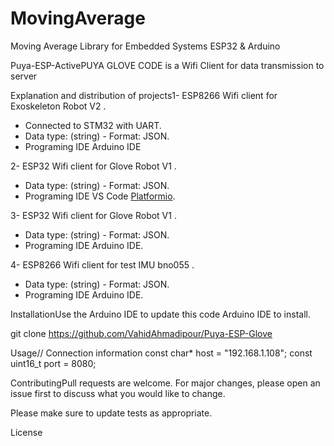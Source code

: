 # MovingAverage
Moving Average Library for Embedded Systems
ESP32 & Arduino


Puya-ESP-ActivePUYA GLOVE CODE is a Wifi Client for data transmission to server

Explanation and distribution of projects1- ESP8266 Wifi client for Exoskeleton Robot V2 .

 - Connected to STM32 with UART.
 - Data type: (string) - Format: JSON. 
 - Programing IDE Arduino IDE

2- ESP32 Wifi client for Glove Robot V1 .

 - Data type: (string) - Format: JSON. 
 - Programing IDE VS Code [Platformio](https://platformio.org/).


3- ESP32 Wifi client for Glove Robot V1 .

 - Data type: (string) - Format: JSON. 
 - Programing IDE Arduino IDE.

4- ESP8266 Wifi client for test IMU bno055 .

 - Data type: (string) - Format: JSON.
 - Programing IDE Arduino IDE.

InstallationUse the Arduino IDE to update this code Arduino IDE to install.

git clone https://github.com/VahidAhmadipour/Puya-ESP-Glove


Usage// Connection information 
const char* host = "192.168.1.108";
const uint16_t port = 8080;







ContributingPull requests are welcome. For major changes, please open an issue first to discuss what you would like to change.

Please make sure to update tests as appropriate.

License
